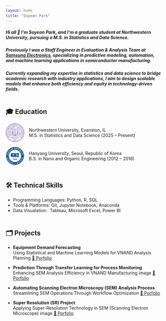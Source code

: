 ```yaml
---
layout: home
title: "Soyeon Park"
---
```


<link rel="stylesheet" href="/assets/css/custom.css">

##### Hi all 👋 I'm Soyeon Park, and I'm a graduate student at Northwestern University, pursuing a M.S. in Statistics and Data Science.
##### Previously I was a Staff Engineer in Evaluation & Analysis Team at <span class="blue-text"><a href="https://semiconductor.samsung.com/">Samsung Electronics</a></span>, specializing in predictive modeling, automation, and machine learning applications in semiconductor manufacturing.
##### Currently expanding my expertise in statistics and data science to bridge academic research with industry applications, I aim to design scalable models that enhance both efficiency and equity in technology-driven fields.



<h2 style="margin-top: 50px;">🎓 Education</h2>
<div style="display: flex; align-items: center; gap: 15px; margin-bottom: 15px;">
  <img src="/assets/images/nu_logo.png" alt="NU Logo" width="60px">
  <div>
    <p style="margin: 0;">Northwestern University, Evanston, IL</p>
    <p style="margin: 0;">M.S. in Statistics and Data Science (2025 – Present)</p>
  </div>
</div>

<div style="display: flex; align-items: center; gap: 15px; margin-bottom: 15px;">
  <img src="/assets/images/hu_logo.png" alt="HU Logo" width="60px">
  <div>
    <p style="margin: 0;">Hanyang University, Seoul, Republic of Korea</p>
    <p style="margin: 0;">B.S. in Nano and Organic Engineering (2012 – 2016)</p>
  </div>
</div>


<h2 style="margin-top: 50px;">🛠️ Technical Skills</h2>

  * Programming Languages: Python, R, SQL
  * Tools & Platforms: Git, Jupyter Notebook, Anaconda
  * Data Visualation : Tableau, Microsoft Excel, Power BI

<h2 style="margin-top: 50px;">🗂️ Projects</h2>

  * **Equipment Demand Forecasting**  
  Using Statistical and Machine Learning Models for VNAND Analysis Planning
  [📄 Porfolio](https://drive.google.com/file/d/1KmusA-ub6aBX4SbU26ygYIqi_mJu-sla/view?usp=sharing)

  * **Prediction Through Transfer Learning for Process Monitoring**  
  Enhancing SEM Analysis Efficiency in VNAND Manufacturing image [📄 Porfolio](https://drive.google.com/file/d/1zeXgj5EXhzVxGkskYnI1UVq5k8hUnUJV/view?usp=sharing)

    
  * **Automating Scanning Electron Microscopy (SEM) Analysis Process**  
  Streamlining SEM Operations Through Workflow Optimization [📄 Porfolio](https://drive.google.com/file/d/1fidJKHXlybC9053DGx4vRlB05rHqxvgf/view?usp=sharing)
  

  * **Super Resolution (SR) Project**  
  Applying Super-Resolution Technology in SEM (Scanning Electron Microscope) image [📄 Porfolio](https://drive.google.com/file/d/1kH3cLJKjr92LWjBC5U_eqvznFCjT-pgC/view?usp=sharing) 